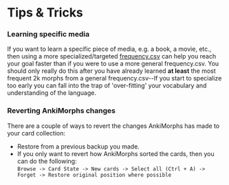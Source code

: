 # Tips & Tricks

### Learning specific media

If you want to learn a specific piece of media, e.g. a book, a movie, etc., then using a more specialized/targeted
[frequency.csv](prioritizing.md#frequencycsv) can help you reach your goal faster than if you were to use a more general
frequency.csv. You should only really do this after you have already learned **at least** the most frequent 2k morphs
from a general frequency.csv--If you start to specialize too early you can fall into the trap of 'over-fitting'
your vocabulary and understanding of the language.

### Reverting AnkiMorphs changes

There are a couple of ways to revert the changes AnkiMorphs has made to your card collection:

- Restore from a previous backup you made.
- If you only want to revert how AnkiMorphs sorted the cards, then you can do the following:    
  `Browse -> Card State -> New cards -> Select all (Ctrl + A) -> Forget -> Restore original position where possible`